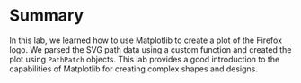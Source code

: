 # Summary

In this lab, we learned how to use Matplotlib to create a plot of the Firefox logo. We parsed the SVG path data using a custom function and created the plot using `PathPatch` objects. This lab provides a good introduction to the capabilities of Matplotlib for creating complex shapes and designs.
